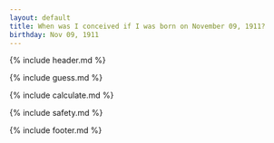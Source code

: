 ```yaml
---
layout: default
title: When was I conceived if I was born on November 09, 1911?
birthday: Nov 09, 1911
---
```


{% include header.md %}

{% include guess.md %}

{% include calculate.md %}

{% include safety.md %}

{% include footer.md %}



